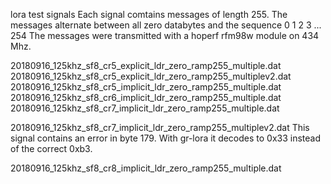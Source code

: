 lora test signals
Each signal comtains messages of length 255.
The messages alternate between all zero databytes
and the sequence 0 1 2 3 ... 254
The messages were transmitted with a hoperf rfm98w module on 434 Mhz.

20180916_125khz_sf8_cr5_explicit_ldr_zero_ramp255_multiple.dat
20180916_125khz_sf8_cr5_explicit_ldr_zero_ramp255_multiplev2.dat
20180916_125khz_sf8_cr5_implicit_ldr_zero_ramp255_multiple.dat
20180916_125khz_sf8_cr6_implicit_ldr_zero_ramp255_multiple.dat
20180916_125khz_sf8_cr7_implicit_ldr_zero_ramp255_multiple.dat

20180916_125khz_sf8_cr7_implicit_ldr_zero_ramp255_multiplev2.dat
This signal contains an error in byte 179. With gr-lora it decodes to 0x33 instead of the correct 0xb3. 

20180916_125khz_sf8_cr8_implicit_ldr_zero_ramp255_multiple.dat

